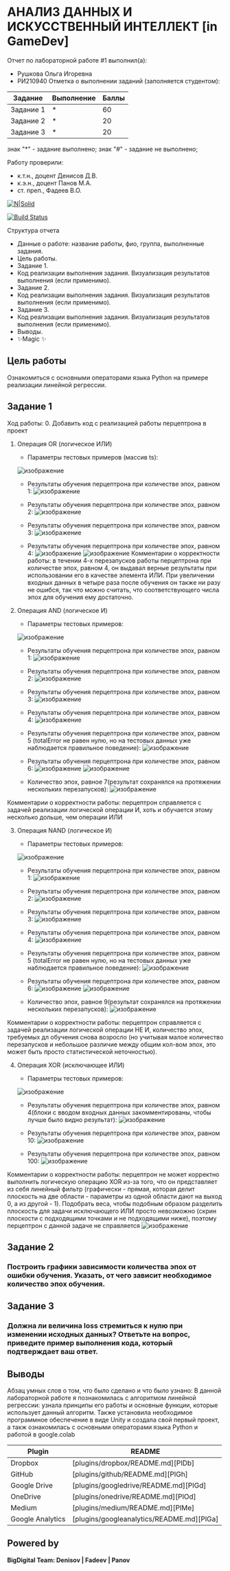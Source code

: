 # АНАЛИЗ ДАННЫХ И ИСКУССТВЕННЫЙ ИНТЕЛЛЕКТ [in GameDev]
Отчет по лабораторной работе #1 выполнил(а):
- Рушкова Ольга Игоревна
- РИ210940
Отметка о выполнении заданий (заполняется студентом):

| Задание | Выполнение | Баллы |
| ------ | ------ | ------ |
| Задание 1 | * | 60 |
| Задание 2 | * | 20 |
| Задание 3 | * | 20 |

знак "*" - задание выполнено; знак "#" - задание не выполнено;

Работу проверили:
- к.т.н., доцент Денисов Д.В.
- к.э.н., доцент Панов М.А.
- ст. преп., Фадеев В.О.

[![N|Solid](https://cldup.com/dTxpPi9lDf.thumb.png)](https://nodesource.com/products/nsolid)

[![Build Status](https://travis-ci.org/joemccann/dillinger.svg?branch=master)](https://travis-ci.org/joemccann/dillinger)

Структура отчета

- Данные о работе: название работы, фио, группа, выполненные задания.
- Цель работы.
- Задание 1.
- Код реализации выполнения задания. Визуализация результатов выполнения (если применимо).
- Задание 2.
- Код реализации выполнения задания. Визуализация результатов выполнения (если применимо).
- Задание 3.
- Код реализации выполнения задания. Визуализация результатов выполнения (если применимо).
- Выводы.
- ✨Magic ✨

## Цель работы
Ознакомиться с основными операторами языка Python на примере реализации линейной регрессии.

## Задание 1
Ход работы: 
0. Добавить код с реализацией работы перцептрона в проект
1. Операция OR (логическое ИЛИ)
    - Параметры тестовых примеров (массив ts): 
 
    ![изображение](https://user-images.githubusercontent.com/98802409/204110173-c6d2e8af-6f25-46cd-b142-f0cc1ee8ad50.png)
    - Результаты обучения перцептрона при количестве эпох, равном 1:
    ![изображение](https://user-images.githubusercontent.com/98802409/204110147-b0626882-4900-4ea1-b8f0-779236973157.png)
    - Результаты обучения перцептрона при количестве эпох, равном 2:
    ![изображение](https://user-images.githubusercontent.com/98802409/204110251-cfc147ea-45fe-46f6-9d68-9f85d1b0cf42.png)
    - Результаты обучения перцептрона при количестве эпох, равном 3:
    ![изображение](https://user-images.githubusercontent.com/98802409/204110274-44a930d3-84e9-42df-9235-c4886d58ad55.png)

    - Результаты обучения перцептрона при количестве эпох, равном 4:
    ![изображение](https://user-images.githubusercontent.com/98802409/204110297-da152046-920e-4e5e-ad0f-62b55cbba24e.png)
    ![изображение](https://user-images.githubusercontent.com/98802409/204110315-192fc9c2-8e49-41a3-89a7-d742a1f0b550.png)
Комментарии о корректности работы: в течении 4-х перезапусков работы перцептрона при количестве эпох, равном 4, он выдавал верные результаты при использовании его в качестве элемента ИЛИ. При увеличении входных данных в четыре раза после обучения он также ни разу не ошибся, так что можно считать, что соответствующего числа эпох для обучения ему достаточно. 

2. Операция AND (логическое И)
    - Параметры тестовых примеров: 

    ![изображение](https://user-images.githubusercontent.com/98802409/204110517-8c2c09bd-b93b-4694-8b33-31f6f8d82867.png)
    - Результаты обучения перцептрона при количестве эпох, равном 1:
    ![изображение](https://user-images.githubusercontent.com/98802409/204144648-3a067015-32a4-4e11-833b-c5c8bc3b5087.png)

    - Результаты обучения перцептрона при количестве эпох, равном 2:
    ![изображение](https://user-images.githubusercontent.com/98802409/204110781-c23648f2-6b2e-413d-91bd-f1d78b295fb7.png)


    - Результаты обучения перцептрона при количестве эпох, равном 3:
    ![изображение](https://user-images.githubusercontent.com/98802409/204110767-c1ac8f67-7f85-471e-ac07-957e4ff69182.png)


    - Результаты обучения перцептрона при количестве эпох, равном 4:
     ![изображение](https://user-images.githubusercontent.com/98802409/204110745-7957742b-bf45-447b-89a1-9b795a1f93db.png)
    - Результаты обучения перцептрона при количестве эпох, равном 5 (totalError не равен нулю, но на тестовых данных уже наблюдается правильное поведение):
     ![изображение](https://user-images.githubusercontent.com/98802409/204151055-fc7c5c59-b43f-4724-93d4-978f3c1693b2.png)
    - Результаты обучения перцептрона при количестве эпох, равном 6:
    ![изображение](https://user-images.githubusercontent.com/98802409/204151124-f9e45db9-4907-44d6-869c-e3876a059331.png)
    ![изображение](https://user-images.githubusercontent.com/98802409/204151143-6787c69f-7379-46cb-b64f-46f43a1e58b1.png)
    - Количество эпох, равное 7(результат сохранялся на протяжении нескольких перезапусков):
    ![изображение](https://user-images.githubusercontent.com/98802409/204151249-30c10bac-68b2-44dd-ae43-dd0caa54a431.png)

  
Комментарии о корректности работы: перцептрон справляется с задачей реализации логической операции И, хоть и обучается этому несколько дольше, чем операции ИЛИ

3. Операция NAND (логическое И)
    - Параметры тестовых примеров: 

    ![изображение](https://user-images.githubusercontent.com/98802409/204156950-890aef5b-a14c-4a02-87c4-fbdcef346f83.png)


    - Результаты обучения перцептрона при количестве эпох, равном 1:
    ![изображение](https://user-images.githubusercontent.com/98802409/204156996-a9c4310f-2d7a-4234-8950-2875e939696f.png)


    - Результаты обучения перцептрона при количестве эпох, равном 2:
    ![изображение](https://user-images.githubusercontent.com/98802409/204157029-b4f6755e-08ac-4955-bb56-97c1fc69863a.png)



    - Результаты обучения перцептрона при количестве эпох, равном 3:
    ![изображение](https://user-images.githubusercontent.com/98802409/204157082-592a90a0-3b52-40f1-a2f2-47fa4dd7054f.png)



    - Результаты обучения перцептрона при количестве эпох, равном 4:
     ![изображение](https://user-images.githubusercontent.com/98802409/204157132-1db72e4b-8fdc-4c50-a700-c27eb4f57f29.png)

    - Результаты обучения перцептрона при количестве эпох, равном 5 (totalError не равен нулю, но на тестовых данных уже наблюдается правильное поведение):
     ![изображение](https://user-images.githubusercontent.com/98802409/204157225-f9f5d626-7a91-4be3-b6ba-e1d1170fac8b.png)

    - Результаты обучения перцептрона при количестве эпох, равном 6:
    ![изображение](https://user-images.githubusercontent.com/98802409/204157261-123dfd35-f4ff-43a3-80f7-ca542a4c96a3.png)
    ![изображение](https://user-images.githubusercontent.com/98802409/204157277-91211105-b2a2-40ca-a4cf-f9a116bbff6d.png)

    - Количество эпох, равное 9(результат сохранялся на протяжении нескольких перезапусков):
    ![изображение](https://user-images.githubusercontent.com/98802409/204157489-9f25c56f-4ed6-4d39-ba9a-8873ab1341a9.png)


  
Комментарии о корректности работы: перцептрон справляется с задачей реализации логической операции НЕ И, количество эпох, требуемых дл обучения снова возросло (но учитывая малое количество перезапусков и небольшое различие между общим кол-вом эпох, это может быть просто статистической неточностью). 

4. Операция XOR (исключающее ИЛИ)
    - Параметры тестовых примеров: 

     ![изображение](https://user-images.githubusercontent.com/98802409/204157888-e98b98a0-61ae-4b96-af5c-cf8af3d27854.png)  


    - Результаты обучения перцептрона при количестве эпох, равном 4(блоки с вводом входных данных закомментированы, чтобы лучше было видно результат):
    ![изображение](https://user-images.githubusercontent.com/98802409/204157907-5b8e1287-df02-402d-a61b-f4b8564212d7.png)



    - Результаты обучения перцептрона при количестве эпох, равном 10:
    ![изображение](https://user-images.githubusercontent.com/98802409/204157955-b51bb321-a08a-4317-8365-45e2d8ea632e.png)




    - Результаты обучения перцептрона при количестве эпох, равном 100:
    ![изображение](https://user-images.githubusercontent.com/98802409/204157972-a9f838ce-5fa1-4a2a-9f4c-fe55a2515dce.png)

 Комментарии о корректности работы: перцептрон не может корректно выполнить логическую операцию XOR из-за того, что он представляет из себя линейный фильтр (графически - прямая, которая делит плоскость на две области - параметры из одной области дают на выход 0, а из другой - 1). Подобрать веса, чтобы подобным образом разделить плоскость для задачи исключающего ИЛИ просто невозможно (скрин плоскости с подходящими точками и не подходящими ниже), поэтому перцептрон с данной задаче не справляется
![изображение](https://user-images.githubusercontent.com/98802409/204159028-990e4e23-6bfd-46bc-a651-dc7522e0fead.png)
  



## Задание 2
### Построить графики зависимости количества эпох от ошибки обучения. Указать, от чего зависит необходимое количество эпох обучения.



## Задание 3
### Должна ли величина loss стремиться к нулю при изменении исходных данных? Ответьте на вопрос, приведите пример выполнения кода, который подтверждает ваш ответ.




## Выводы

Абзац умных слов о том, что было сделано и что было узнано:
В данной лабораторной работе я познакомилась с алгоритмом линейной регрессии: узнала принципы его работы и основные функции, которые использует данный алгоритм. Также установила необходимое программное обеспечение в виде Unity и создала свой первый проект, а такж ознакомилась с основными операторами языка Python и работой в google.colab


| Plugin | README |
| ------ | ------ |
| Dropbox | [plugins/dropbox/README.md][PlDb] |
| GitHub | [plugins/github/README.md][PlGh] |
| Google Drive | [plugins/googledrive/README.md][PlGd] |
| OneDrive | [plugins/onedrive/README.md][PlOd] |
| Medium | [plugins/medium/README.md][PlMe] |
| Google Analytics | [plugins/googleanalytics/README.md][PlGa] |

## Powered by

**BigDigital Team: Denisov | Fadeev | Panov**
